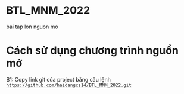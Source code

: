 # BTL_MNM_2022
 bai tap lon nguon mo


# Cách sử dụng chương trình nguồn mở
B1: Copy link git của project bằng câu lệnh <code>https://github.com/haidangcs14/BTL_MNM_2022.git</code>
